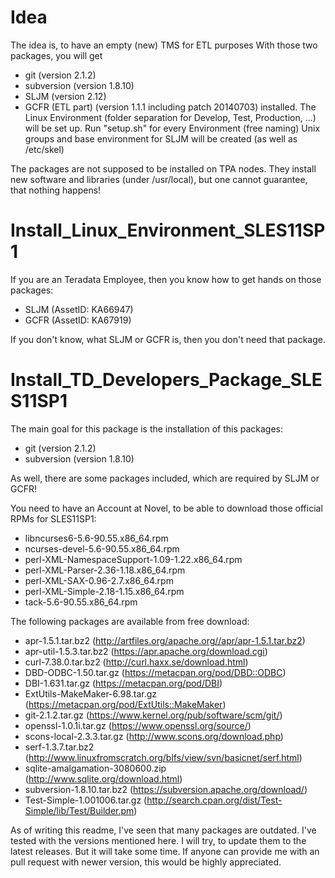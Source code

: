 Idea
====
The idea is, to have an empty (new) TMS for ETL purposes
With those two packages, you will get
* git (version 2.1.2)
* subversion (version 1.8.10)
* SLJM (version 2.12)
* GCFR (ETL part) (version 1.1.1 including patch 20140703)
installed.
The Linux Environment (folder separation for Develop, Test, Production, ...)
will be set up. Run "setup.sh" for every Environment (free naming)
Unix groups and base environment for SLJM will be created (as well as /etc/skel)

The packages are not supposed to be installed on TPA nodes.
They install new software and libraries (under /usr/local), but one cannot
guarantee, that nothing happens!

Install_Linux_Environment_SLES11SP1
===================================
If you are an Teradata Employee, then you know how to get hands on those packages:
* SLJM (AssetID: KA66947)
* GCFR (AssetID: KA67919)

If you don't know, what SLJM or GCFR is, then you don't need that package.

Install_TD_Developers_Package_SLES11SP1
=======================================
The main goal for this package is the installation of this packages:
* git (version 2.1.2)
* subversion (version 1.8.10)

As well, there are some packages included, which are required by SLJM or GCFR!

You need to have an Account at Novel, to be able to download those official RPMs for SLES11SP1:
* libncurses6-5.6-90.55.x86_64.rpm
* ncurses-devel-5.6-90.55.x86_64.rpm
* perl-XML-NamespaceSupport-1.09-1.22.x86_64.rpm
* perl-XML-Parser-2.36-1.18.x86_64.rpm
* perl-XML-SAX-0.96-2.7.x86_64.rpm
* perl-XML-Simple-2.18-1.15.x86_64.rpm
* tack-5.6-90.55.x86_64.rpm

The following packages are available from free download:
* apr-1.5.1.tar.bz2 (http://artfiles.org/apache.org//apr/apr-1.5.1.tar.bz2)
* apr-util-1.5.3.tar.bz2 (https://apr.apache.org/download.cgi)
* curl-7.38.0.tar.bz2 (http://curl.haxx.se/download.html)
* DBD-ODBC-1.50.tar.gz (https://metacpan.org/pod/DBD::ODBC)
* DBI-1.631.tar.gz (https://metacpan.org/pod/DBI)
* ExtUtils-MakeMaker-6.98.tar.gz (https://metacpan.org/pod/ExtUtils::MakeMaker)
* git-2.1.2.tar.gz (https://www.kernel.org/pub/software/scm/git/)
* openssl-1.0.1i.tar.gz (https://www.openssl.org/source/)
* scons-local-2.3.3.tar.gz (http://www.scons.org/download.php)
* serf-1.3.7.tar.bz2 (http://www.linuxfromscratch.org/blfs/view/svn/basicnet/serf.html)
* sqlite-amalgamation-3080600.zip (http://www.sqlite.org/download.html)
* subversion-1.8.10.tar.bz2 (https://subversion.apache.org/download/)
* Test-Simple-1.001006.tar.gz (http://search.cpan.org/dist/Test-Simple/lib/Test/Builder.pm)

As of writing this readme, I've seen that many packages are outdated.
I've tested with the versions mentioned here. I will try, to update them to the latest releases.
But it will take some time. If anyone can provide me with an pull request with newer version,
this would be highly appreciated.
